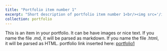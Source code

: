 ```yaml
---
title: "Portfolio item number 1"
excerpt: "Short description of portfolio item number 1<br/><img src='/images/500x300.png'>"
collection: portfolio
---
```


This is an item in your portfolio. It can be have images or nice text. If you name the file .md, it will be parsed as markdown. If you name the file .html, it will be parsed as HTML. 
portfolio link inserted here: [portfolio1](file:///D:/ZoeyGuo709.github.io/files/TransportationWork/TOD_Policy_Ziyi%20Guo.html, "Portfolio 1")

